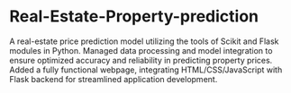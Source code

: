 # Real-Estate-Property-prediction
A real-estate price prediction model utilizing the tools of Scikit and Flask modules in Python. Managed data processing and model integration to ensure optimized accuracy and reliability in predicting property  prices. Added a fully functional webpage, integrating HTML/CSS/JavaScript with Flask backend for streamlined application  development.
